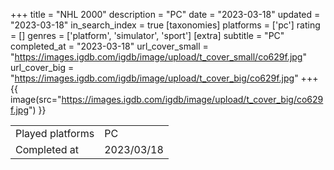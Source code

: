 +++
title = "NHL 2000"
description = "PC"
date = "2023-03-18"
updated = "2023-03-18"
in_search_index = true
[taxonomies]
platforms = ['pc']
rating = []
genres = ['platform', 'simulator', 'sport']
[extra]
subtitle = "PC"
completed_at = "2023-03-18"
url_cover_small = "https://images.igdb.com/igdb/image/upload/t_cover_small/co629f.jpg"
url_cover_big = "https://images.igdb.com/igdb/image/upload/t_cover_big/co629f.jpg"
+++
{{ image(src="https://images.igdb.com/igdb/image/upload/t_cover_big/co629f.jpg") }}

|              |            |
| ------------ | ---------- |
| Played platforms    | PC |
| Completed at | 2023/03/18 |


